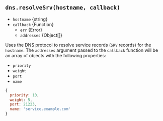 ## `dns.resolveSrv(hostname, callback)`

<!-- YAML
added: v0.1.27
changes:
  - version: v18.0.0
    pr-url: https://github.com/nodejs/node/pull/41678
    description: Passing an invalid callback to the `callback` argument
                 now throws `ERR_INVALID_ARG_TYPE` instead of
                 `ERR_INVALID_CALLBACK`.
-->

* `hostname` {string}
* `callback` {Function}
  * `err` {Error}
  * `addresses` {Object\[]}

Uses the DNS protocol to resolve service records (`SRV` records) for the
`hostname`. The `addresses` argument passed to the `callback` function will
be an array of objects with the following properties:

* `priority`
* `weight`
* `port`
* `name`

<!-- eslint-skip -->

```js
{
  priority: 10,
  weight: 5,
  port: 21223,
  name: 'service.example.com'
}
```
